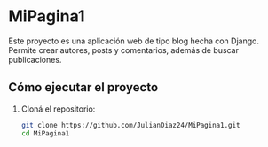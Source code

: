 
# MiPagina1

Este proyecto es una aplicación web de tipo blog hecha con Django. Permite crear autores, posts y comentarios, además de buscar publicaciones.

## Cómo ejecutar el proyecto

1. Cloná el repositorio:
   ```bash
   git clone https://github.com/JulianDiaz24/MiPagina1.git
   cd MiPagina1